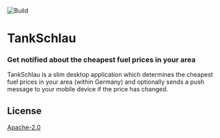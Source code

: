 ![Build](https://github.com/dbyte/tankschlau/workflows/Build/badge.svg)

# TankSchlau
### Get notified about the cheapest fuel prices in your area
TankSchlau is a slim desktop application which determines the cheapest fuel prices in your area (within Germany) and optionally sends a push message to your mobile device if the price has changed.

## License
[Apache-2.0](https://choosealicense.com/licenses/apache-2.0/)
